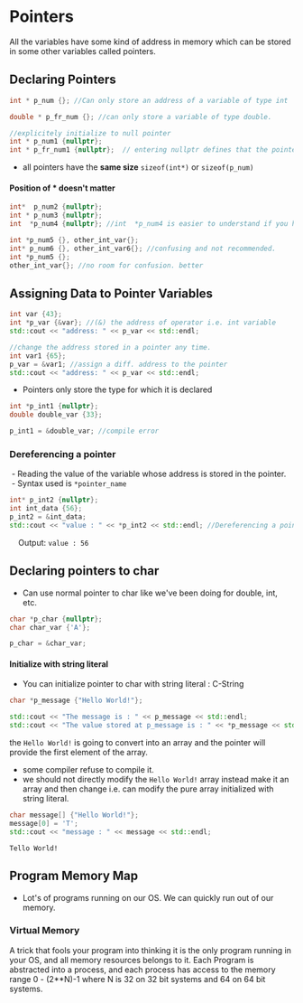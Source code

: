 # Pointers
All the variables have some kind of address in memory which can be stored in some other variables called pointers.
## Declaring Pointers
```cpp
int * p_num {}; //Can only store an address of a variable of type int

double * p_fr_num {}; //can only store a variable of type double.

//explicitely initialize to null pointer
int * p_num1 {nullptr};
int * p_fr_num1 {nullptr};  // entering nullptr defines that the pointer doesnt point to anything.

```
- all pointers have the **same size** `sizeof(int*)` or `sizeof(p_num)`
#### Position of * doesn't matter
```cpp
int*  p_num2 {nullptr};
int * p_num3 {nullptr};
int  *p_num4 {nullptr}; //int  *p_num4 is easier to understand if you have multiple variables declared on the same line.

int *p_num5 {}, other_int_var{};
int* p_num6 {}, other_int_var6{}; //confusing and not recommended.
int *p_num5 {};
other_int_var{}; //no room for confusion. better
```
## Assigning Data to Pointer Variables

```cpp
int var {43};
int *p_var {&var}; //(&) the address of operator i.e. int variable 
std::cout << "address: " << p_var << std::endl;

//change the address stored in a pointer any time.
int var1 {65};
p_var = &var1; //assign a diff. address to the pointer
std::cout << "address: " << p_var << std::endl;
```
- Pointers only store the type for which it is declared
```cpp
int *p_int1 {nullptr};
double double_var {33};

p_int1 = &double_var; //compile error
```

### Dereferencing a pointer 
 - Reading the value of the variable whose address is stored in the pointer.
 - Syntax used is `*pointer_name` 

```cpp
int* p_int2 {nullptr};
int int_data {56};
p_int2 = &int_data;
std::cout << "value : " << *p_int2 << std::endl; //Dereferencing a pointer
```
    Output: `value : 56`
## Declaring pointers to char
- Can use normal pointer to char like we've been doing for double, int, etc.
```cpp
char *p_char {nullptr};
char char_var {'A'};

p_char = &char_var;
```
#### Initialize with string literal
- You can initialize pointer to char with string literal : C-String
```cpp
char *p_message {"Hello World!"};

std::cout << "The message is : " << p_message << std::endl;
std::cout << "The value stored at p_message is : " << *p_message << std::endl; //prints complete Hello World!
```
the `Hello World!` is going to convert into an array and the pointer will provide the first element of the array.
- some compiler refuse to compile it.
- we should not directly modify the `Hello World!` array instead make it an array and then change i.e. can modify the pure array initialized with string literal.
```cpp
char message[] {"Hello World!"};
message[0] = 'T';
std::cout << "message : " << message << std::endl;
```
```output
Tello World!
```

## Program Memory Map
- Lot's of programs running on our OS. We can quickly run out of our memory.
### Virtual Memory
A trick that fools your program into thinking it is the only program running in your OS, and all memory resources belongs to it.
Each Program is abstracted into a process, and each process has access to the memory range 0 - (2**N)-1 where N is 32 on 32 bit systems and 64 on 64 bit systems.